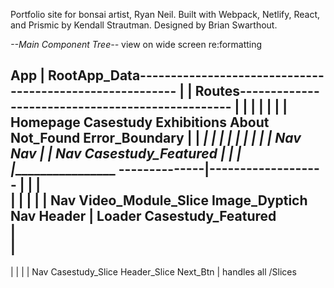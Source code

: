 Portfolio site for bonsai artist, Ryan Neil. Built with Webpack, Netlify, React, and Prismic by Kendall Strautman. Designed by Brian Swarthout. 

*--Main Component Tree--* view on wide screen re:formatting

App
|
RootApp_Data---------------------------------------------------------
|                                                                   |
Routes-------------------------------------------------             |
|             |           |                |          |             |
Homepage  Casestudy   Exhibitions        About     Not_Found   Error_Boundary
|             |   ________|_______         |          |             |
|             |   |              |         |         Nav           Nav
|             |  Nav    Casestudy_Featured | 
|             |                        ____|_____________________ 
--------------|-------------------    |        |                |  
|       |     |   |              |   Nav   Video_Module_Slice  Image_Dyptich 
Nav   Header  | Loader  Casestudy_Featured              
              |         
              |
--------------------------------------------
|           |                |             |
Nav   Casestudy_Slice   Header_Slice    Next_Btn
            |
      handles all /Slices

